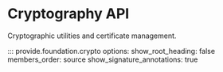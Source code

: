 # Cryptography API

Cryptographic utilities and certificate management.

::: provide.foundation.crypto
    options:
      show_root_heading: false
      members_order: source
      show_signature_annotations: true

